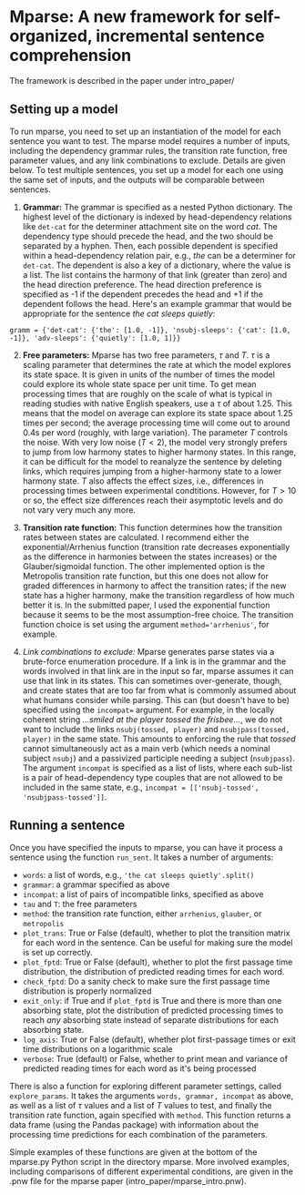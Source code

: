 # Mparse: A new framework for self-organized, incremental sentence comprehension

The framework is described in the paper under intro_paper/

## Setting up a model

To run mparse, you need to set up an instantiation of the model for each
sentence you want to test. The mparse model requires a number of inputs,
including the dependency grammar rules, the transition rate function, free
parameter values, and any link combinations to exclude. Details are given
below. To test multiple sentences, you set up a model for each one using the
same set of inputs, and the outputs will be comparable between sentences.

1. **Grammar:**
The grammar is specified as a nested Python dictionary. The highest level of
the dictionary is indexed by head-dependency relations like `det-cat` for the
determiner attachment site on the word *cat*. The dependency type should
precede the head, and the two should be separated by a hyphen. Then, each
possible dependent is specified within a head-dependency relation
pair, e.g., *the* can be a determiner for `det-cat`. The dependent is also a
key of a dictionary, where the value is a list. The list contains the harmony
of that link (greater than zero) and the head direction preference. The head
direction preference is specified as -1 if the dependent precedes the head and
+1 if the dependent follows the head. Here's an example grammar that would be
appropriate for the sentence *the cat sleeps quietly*:

`gramm = {'det-cat': {'the': [1.0, -1]}, 'nsubj-sleeps': {'cat': [1.0, -1]}, 'adv-sleeps': {'quietly': [1.0, 1]}}`

2. **Free parameters:**
Mparse has two free parameters, $\tau$ and $T$. $\tau$ is a scaling parameter
that determines the rate at which the model explores its state space. It is
given in units of the number of times the model could explore its whole state
space per unit time. To get mean processing times that are roughly on the scale
of what is typical in reading studies with native English speakers, use a
$\tau$ of about 1.25. This means that the model on average can explore its state
space about 1.25 times per second; the average processing time will come out to
around 0.4s per word (roughly, with large variation). The parameter $T$
controls the noise. With very low noise ($T < 2$), the model very strongly
prefers to jump from low harmony states to higher harmony states. In this
range, it can be difficult for the model to reanalyze the sentence by deleting
links, which requires jumping from a higher-harmony state to a lower harmony
state. $T$ also affects the effect sizes, i.e., differences in processing times
between experimental condtitions. However, for $T > 10$ or so, the effect size
differences reach their asymptotic levels and do not vary very much any more.

3. **Transition rate function:**
This function determines how the transition rates between states are
calculated. I recommend either the exponential/Arrhenius function (transition
rate decreases exponentially as the difference in harmonies between the states
increases) or the Glauber/sigmoidal function. The other implemented option is
the Metropolis transition rate function, but this one does not allow for
graded differences in harmony to affect the transition rates; if the new state
has a higher harmony, make the transition regardless of how much better it is.
In the submitted paper, I used the exponential function because it seems to be
the most assumption-free choice. The transition function choice is set using
the argument `method='arrhenius'`, for example.

4. *Link combinations to exclude:*
Mparse generates parse states via a brute-force enumeration procedure. If a
link is in the grammar and the words involved in that link are in the input so
far, mparse assumes it can use that link in its states. This can sometimes
over-generate, though, and create states that are too far from what is commonly
assumed about what humans consider while parsing. This can (but doesn't have to
be) specified using the `incompat=` argument. For example, in the locally
coherent string *...smiled at the player tossed the frisbee...*, we do not want
to include the links `nsubj(tossed, player)` and `nsubjpass(tossed, player)` in
the same state. This amounts to enforcing the rule that *tossed* cannot
simultaneously act as a main verb (which needs a nominal subject `nsubj`) and a
passivized participle needing a subject (`nsubjpass`). The argument `incompat`
is specified as a list of lists, where each sub-list is a pair of
head-dependency type couples that are not allowed to be included in the same
state, e.g., `incompat = [['nsubj-tossed', 'nsubjpass-tossed']]`.

## Running a sentence
Once you have specified the inputs to mparse, you can have it process a
sentence using the function `run_sent`. It takes a number of arguments:
- `words`: a list of words, e.g., `'the cat sleeps quietly'.split()`
- `grammar`: a grammar specified as above
- `incompat`: a list of pairs of incompatible links, specified as above
- `tau` and `T`: the free parameters
- `method`: the transition rate function, either `arrhenius`, `glauber`, or
  `metropolis`
- `plot_trans`: True or False (default), whether to plot the transition matrix
  for each word in the sentence. Can be useful for making sure the model is set
      up correctly.
- `plot_fptd`: True or False (default), whether to plot the first passage time
  distribution, the distribution of predicted reading times for each word.
- `check_fptd`: Do a sanity check to make sure the first passage time
  distribution is properly normalized
- `exit_only`: if True and if `plot_fptd` is True and there is more than one
  absorbing state, plot the distribution of predicted processing times to reach
  *any* absorbing state instead of separate distributions for each absorbing
  state.
- `log_axis`: True or False (default), whether plot first-passage times or exit
  time distributions on a logarithmic scale
- `verbose`: True (default) or False, whether to print mean and variance of
  predicted reading times for each word as it's being processed

There is also a function for exploring different parameter settings, called
`explore_params`. It takes the arguments `words, grammar, incompat` as above,
as well as a list of $\tau$ values and a list of $T$ values to test, and
finally the transition rate function, again specified with `method`. This
function returns a data frame (using the Pandas package) with information about
the processing time predictions for each combination of the parameters.

Simple examples of these functions are given at the bottom of the mparse.py
Python script in the directory mparse. More involved examples, including
comparisons of different experimental conditions, are given in the .pnw file
for the mparse paper (intro_paper/mparse_intro.pnw).
